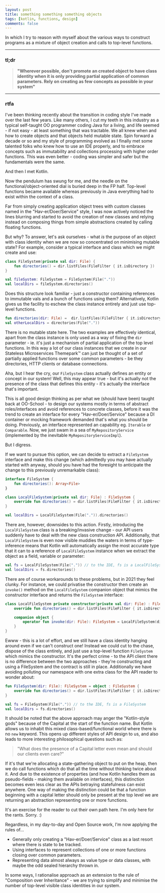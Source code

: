 ```yaml
---
layout: post 
title: something something something objects
tags: [kotlin, functions, design]
comments: false
---
```


In which I try to reason with myself about the various ways to construct programs as a mixture of object creation and calls to top-level functions.

<hr/>

### tl;dr
> **"Wherever possible, don't promote an created object to have class identity when it is only providing partial application of common parameters. Rely on creating as few concepts as possible in your system"**

<hr/>

### rtfa

I've been thinking recently about the transition in coding style I've made over the last few years. Like many others, I cut my teeth in this industry as a typical self-taught OO programmer coding Java for a living, and life seemed - if not easy - at least something that was tractable. We all knew when and how to create objects and that objects held mutable state. Spin forward a decade or so and my style of programming evolved as I finally met some talented folks who knew how to use an IDE properly, and to embrace concepts such as immutability and collections processing with higher order functions. This was even better - coding was simpler and safer but the fundamentals were the same.

And then I met Kotlin.

Now the pendulum has swung for me, and the needle on the functional/object-oriented dial is buried deep in the FP half. Top-level functions became available whereas previously in Java everything had to exist within the context of a class.

Far from simply creating application object trees with custom classes named in the "Hav-er/Doer/Service" style, I was now actively noticed the lines blurring and started to avoid the creation of new classes and relying instead on composing things from simple abstractions created by calling floating functions.

But why? To answer, let's ask ourselves - what *is* the purpose of an object with class identity when we are now so concentrated on minimising mutable state? For example, consider a typical interface and class which we might create and use:

```kotlin
class FileSystem(private val dir: File) {
    fun directories() = dir.listFiles(FileFilter { it.isDirectory })
}

val fileSystem: FileSystem = FileSystem(File("."))
val localDirs = fileSystem.directories()
```

Does this structure look familiar - just a constructor containing references to immutable vals and a bunch of functions using them? Alternatively, Kotlin gives us the facility to eschew the class instance entirely and just use top-level functions.

```kotlin
fun directories(dir: File) =  dir.listFiles(FileFilter { it.isDirectory })
val otherLocalDirs = directories(File("."))
```

There is no mutable state here. The two examples are effectively identical, apart from the class instance is only used as a way of fixing the `dir` parameter - ie. it's just a mechanism of partial application of the top level functions. In this way a lot of our class instances that we create in our Stateless Microservices Themepark™ can just be thought of a set of partially applied functions over some common parameters - be they directories, HTTP clients or database connections. 

Aha, but I hear the cry, our `FileSystem` class actually defines an entity or concept in our system! Well, this may appear true - but it's actually not the presence of the class that defines this entity - it's actually the interface that's important. 

This is all good design thinking as per what we (should have been) taught back at OO-School - to design our systems mostly in terms of abstract roles/interfaces and avoid references to concrete classes, before it was the trend to create an interface for every "Hav-er/Doer/Service" because a DI container or mocking framework demanded that's what you should be doing. Previously, an interface represented an capability eg. `Iterable` or `Comparable`. Now, we just swam in a sea of `MyRepositoryService` (implemented by the inevitable `MyRepositoryServiceImpl`).

But I digress.

If we want to pursue this option, we can decide to extract a `FileSystem` interface and make this change (which admittedly you may have actually started with anyway, should you have had the foresight to anticipate the change to this previously unremarkable class):

```kotlin
interface FileSystem {
    fun directories(): Array<File>
}

class LocalFileSystem(private val dir: File) : FileSystem {
    override fun directories() = dir.listFiles(FileFilter { it.isDirectory })
}

val localDirs = LocalFileSystem(File(".")).directories()
```

There are, however, downsides to this action. Firstly, introducing the `LocalFileSystem` class is a breaking/invasive change - our API users suddenly have to deal with the new class construction API. Additionally, that `LocalFileSystem` is even now visible muddies the waters in terms of type-inference means that Kotlin will automatically assign the most accurate type that it can to a reference of `LocalFileSystem` instance when we extract the object as a field, variable or parameter:

```kotlin
val fs = LocalFileSystem(File(".")) // to the IDE, fs is a LocalFileSystem
val localDirs = fs.directories()
```

There are of course workarounds to these problems, but in 2021 they feel clunky. For instance, we could privatise the constructor then create an `invoke()` method on the `LocalFileSystem` companion object that mimics the constructor interface and returns the `FileSystem` interface:

```kotlin
class LocalFileSystem private constructor(private val dir: File) : FileSystem {
    override fun directories() = dir.listFiles(FileFilter { it.isDirectory })

    companion object {
        operator fun invoke(dir: File): FileSystem = LocalFileSystem(dir)
    }
}
```

Ewww - this is a lot of effort, and we still have a class identity hanging around even if we can't construct one! Instead we could cut to the chase, dispose of the class entirely, and just use a top-level function `FileSystem` which mimics the constructor. It's the perfect crime - to the API client there is no difference between the two approaches - they're constructing and using a FileSystem and the contract is still in place. Additionally we have avoiding polluting our namespace with one extra class for the API reader to wonder about:

```kotlin
fun FileSystem(dir: File): FileSystem = object : FileSystem {
    override fun directories() = dir.listFiles(FileFilter { it.isDirectory })
}

val fs = FileSystem(File(".")) // to the IDE, fs is a FileSystem
val localDirs = fs.directories()
```

It should be noted that the above approach may anger the "Kotlin-style gods" because of the Capital at the start of the function name. But Kotlin allows us to inhabit this mixed class-based/functional world where there is no `new` keyword. This opens up different styles of API design to us, and also leads to more interesting philosophical questions such as:

> "What does the presence of a Capital letter even mean and should our clients even care?"

If it's that we're allocating a state-gathering object to put on the heap, then we do call functions which do that all the time without thinking twice about it. And due to the existence of properties (and how Kotlin handles them as pseudo-fields - making them available on interfaces), this distinction becomes even less clear as the APIs betraying statefulness can exist anywhere. One way of making the distinction could be that a function beginning with a capital letter should only be present at the top level we are returning an abstraction representing one or more functions.

It's an exercise for the reader to cut their own path here. I'm only here for the rants. Sorry. :)

Regardless, in my day-to-day and Open Source work, I'm now applying the rules of...
- Generally only creating a "Hav-er/Doer/Service" class as a last resort where there is state to be tracked.
- Using interfaces to represent collections of one or more functions closing over common parameters.
- Representing data almost always as value type or data classes, with maybe the odd sealed hierarchy thrown in.

In some ways, I rationalise approach as an extension to the rule of "Composition over Inheritance" - we are trying to simplify and minimise the number of top-level visible class identities in our system.

